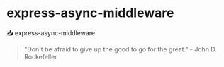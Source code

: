 # express-async-middleware

📥 express-async-middleware


<!-- INSPIRATIONAL_QUOTE_START -->
> "Don't be afraid to give up the good to go for the great." - John D. Rockefeller
<!-- INSPIRATIONAL_QUOTE_END -->
